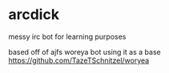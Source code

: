 arcdick
=======

messy irc bot for learning purposes

based off of ajfs woreya bot using it as a base
https://github.com/TazeTSchnitzel/woryea

